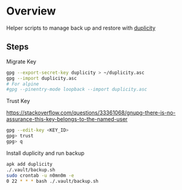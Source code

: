 # Overview

Helper scripts to manage back up and restore with [duplicity](https://linux.die.net/man/1/duplicity)

## Steps

Migrate Key

```bash
gpg --export-secret-key duplicity > ~/duplicity.asc
gpg --import duplicity.asc
# For alpine
#gpg --pinentry-mode loopback --import duplicity.asc
```

Trust Key

https://stackoverflow.com/questions/33361068/gnupg-there-is-no-assurance-this-key-belongs-to-the-named-user

```bash
gpg --edit-key <KEY_ID>
gpg> trust
gpg> q
```


Install duplicity and run backup

```bash
apk add duplicity
./.vault/backup.sh
sudo crontab -u n0mn0m -e
0 22 * * * bash ./.vault/backup.sh
```
